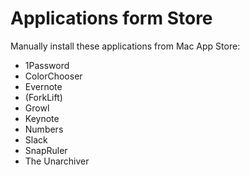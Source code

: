 Applications form Store
=======================

Manually install these applications from Mac App Store:

- 1Password
- ColorChooser
- Evernote
- (ForkLift)
- Growl
- Keynote
- Numbers
- Slack
- SnapRuler
- The Unarchiver
